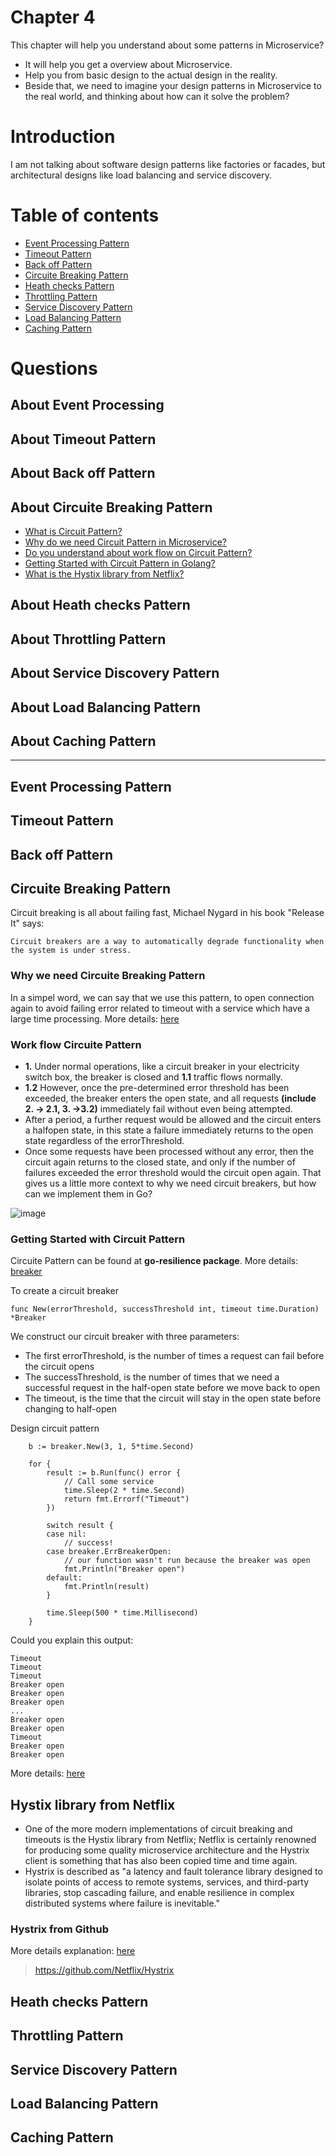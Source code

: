 # Chapter 4  
This chapter will help you understand about some patterns in Microservice? 
- It will help you get a overview about Microservice.
- Help you from basic design to the actual design in the reality.
- Beside that, we need to imagine your design patterns in Microservice to the real world, and thinking about how can it solve the problem?

# Introduction
I am not talking about software design patterns like factories or facades, but architectural designs like load balancing and service discovery.

# Table of contents
* [Event Processing Pattern](#event-processing-pattern)
* [Timeout Pattern](#timeout-pattern)
* [Back off Pattern](#back-off-pattern) 
* [Circuite Breaking Pattern](#circuite-breaking-pattern)
* [Heath checks Pattern](#heath-checks-pattern)
* [Throttling Pattern](#throttling-pattern)
* [Service Discovery Pattern](#service-discovery-pattern)
* [Load Balancing Pattern](#load-balancing-pattern)
* [Caching Pattern](#caching-pattern)

# Questions

## About Event Processing

## About Timeout Pattern

## About Back off Pattern

## About Circuite Breaking Pattern
* [What is Circuit Pattern?](#circuite-breaking-pattern)
* [Why do we need Circuit Pattern in Microservice?](#circuite-breaking-pattern)
* [Do you understand about work flow on Circuit Pattern?](#work-flow-circuite-pattern)
* [Getting Started with Circuit Pattern in Golang?](#getting-started-with-circuit-pattern)
* [What is the Hystix library from Netflix?](#hystix-library-from-netflix)

## About Heath checks Pattern

## About Throttling Pattern

## About Service Discovery Pattern

## About Load Balancing Pattern

## About Caching Pattern

--------------------------------------------------------------------------------------------------------------------------------
## Event Processing Pattern


## Timeout Pattern

## Back off Pattern

## Circuite Breaking Pattern
Circuit breaking is all about failing fast, Michael Nygard in his book "Release It" says:
```
Circuit breakers are a way to automatically degrade functionality when the system is under stress.
```

### Why we need Circuite Breaking Pattern
In a simpel word, we can say that we use this pattern, to open connection again to avoid failing error related to timeout with a service which have a large time processing.
More details: [here](https://www.meisternote.com/app/note/DF_ZyKtkbCwT/circuit-breaking)
### Work flow Circuite Pattern
* **1.** Under normal operations, like a circuit breaker in your electricity switch box, the breaker is closed and **1.1** traffic flows normally.
* **1.2** However, once the pre-determined error threshold has been exceeded, the breaker enters the open state, and all requests **(include 2. -> 2.1, 3. ->3.2)** immediately fail without even being attempted. 
* After a period, a further request would be allowed and the circuit enters a halfopen state, in this state a failure immediately returns to the open state regardless of the errorThreshold.
* Once some requests have been processed without any error, then the circuit again returns to the closed state, and only if the number of failures
exceeded the error threshold would the circuit open again.
That gives us a little more context to why we need circuit breakers, but how can we implement them in Go?

![image](https://user-images.githubusercontent.com/50081052/159105466-b8903c3c-6ac9-4c1f-aa4b-4f0cd0f0dc8e.png)
### Getting Started with Circuit Pattern
Circuite Pattern can be found at **go-resilience package**. More details: [breaker](https://pkg.go.dev/github.com/eapache/go-resiliency/breaker) 


To create a circuit breaker 
```
func New(errorThreshold, successThreshold int, timeout time.Duration) *Breaker
```
We construct our circuit breaker with three parameters:
* The first errorThreshold, is the number of times a request can fail before the circuit opens
* The successThreshold, is the number of times that we need a successful request in the half-open state before we move back to open
* The timeout, is the time that the circuit will stay in the open state before changing to half-open

Design circuit pattern
```
	b := breaker.New(3, 1, 5*time.Second)

	for {
		result := b.Run(func() error {
			// Call some service
			time.Sleep(2 * time.Second)
			return fmt.Errorf("Timeout")
		})

		switch result {
		case nil:
			// success!
		case breaker.ErrBreakerOpen:
			// our function wasn't run because the breaker was open
			fmt.Println("Breaker open")
		default:
			fmt.Println(result)
		}

		time.Sleep(500 * time.Millisecond)
	}
```

Could you explain this output:
```
Timeout
Timeout
Timeout
Breaker open
Breaker open
Breaker open
...
Breaker open
Breaker open
Timeout
Breaker open
Breaker open
```

More details: [here](https://github.com/huavanthong/build-microservice-golang/blob/master/01_GettingStarted/book-build-microservice/chapter5/circuit/main.go)

## Hystix library from Netflix
* One of the more modern implementations of circuit breaking and timeouts is the Hystix library from Netflix; Netflix is certainly renowned for producing some quality microservice architecture and the Hystrix client is something that has also been copied time and time again.  
* Hystrix is described as "a latency and fault tolerance library designed to isolate points of access to remote systems, services, and third-party libraries, stop cascading failure, and enable resilience in complex distributed systems where failure is inevitable."

### Hystrix from Github
More details explanation: [here](https://dzone.com/articles/go-microservices-part-11-hystrix-and-resilience)
> https://github.com/Netflix/Hystrix

## Heath checks Pattern

## Throttling Pattern

## Service Discovery Pattern

## Load Balancing Pattern

## Caching Pattern